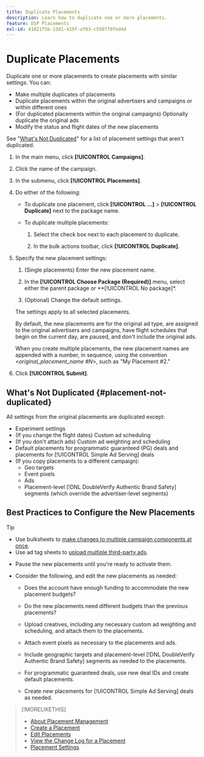 ```yaml
---
title: Duplicate Placements
description: Learn how to duplicate one or more placements.
feature: DSP Placements
exl-id: 41021f5b-13d1-419f-af03-c5507f9fed4d
---
```

# Duplicate Placements

<!-- Some placements don't have this option. Clarify which placement types aren't eligible -- is it PG placements, or all placements using private inventory? And anything else? -->

Duplicate one or more placements to create placements with similar settings. You can:

* Make multiple duplicates of placements
* Duplicate placements within the original advertisers and campaigns or within different ones
* (For duplicated placements within the original campaigns) Optionally duplicate the original ads
* Modify the status and flight dates of the new placements

See "[What's Not Duplicated](#placement-not-duplicated)" for a list of placement settings that aren't duplicated.

1. In the main menu, click **[!UICONTROL Campaigns]**.

1. Click the name of the campaign.

1. In the submenu, click **[!UICONTROL Placements]**.

1. Do either of the following:

    * To duplicate one placement, click  **[!UICONTROL ...]** > **[!UICONTROL Duplicate]** next to the package name.

    * To duplicate multiple placements:

        1. Select the check box next to each placement to duplicate.

        1. In the bulk actions toolbar, click **[!UICONTROL Duplicate]**.

1. Specify the new placement settings:

    1. (Single placements) Enter the new placement name.

    1. In the **[!UICONTROL Choose Package (Required)]** menu, select either the parent package or **[!UICONTROL No package]*.

    1. (Optional) Change the default settings.

    The settings apply to all selected placements.

    By default, the new placements are for the original ad type, are assigned to the original advertisers and campaigns, have flight schedules that begin on the current day, are paused, and don't include the original ads.

    When you create multiple placements, the new placement names are appended with a number, in sequence, using the convention <*original_placement_name #N*>, such as "My Placement #2."

1. Click **[!UICONTROL Submit]**.

## What's Not Duplicated {#placement-not-duplicated}

All settings from the original placements are duplicated except:

* Experiment settings
* (If you change the flight dates) Custom ad scheduling
* (If you don't attach ads) Custom ad weighting and scheduling
* Default placements for programmatic guaranteed (PG) deals and placements for [!UICONTROL Simple Ad Serving] deals
* (If you copy placements to a different campaign):
    * Geo targets
    * Event pixels
    * Ads
    * Placement-level [!DNL DoubleVerify Authentic Brand Safety] segments (which override the advertiser-level segments)

## Best Practices to Configure the New Placements

>[!TIP]
>
>* Use bulksheets to [make changes to multiple campaign components at once](/help/dsp/campaign-management/campaign-components-review-edit.md).
>* Use ad tag sheets to [upload multiple third-party ads](/help/dsp/campaign-management/ads/ad-create-multiple.md). 

* Pause the new placements until you're ready to activate them.

* Consider the following, and edit the new placements as needed:

  * Does the account have enough funding to accommodate the new placement budgets?

  * Do the new placements need different budgets than the previous placements?

  * Upload creatives, including any necessary custom ad weighting and scheduling, and attach them to the placements. 

  * Attach event pixels as necessary to the placements and ads.

  * Include geographic targets and placement-level [!DNL DoubleVerify Authentic Brand Safety] segments as needed to the placements.

  * For programmatic guaranteed deals, use new deal IDs and create default placements.

  * Create new placements for [!UICONTROL Simple Ad Serving] deals as needed.

>[!MORELIKETHIS]
>
>* [About Placement Management](placement-about.md)
>* [Create a Placement](placement-create.md)
>* [Edit Placements](placement-edit.md)
>* [View the Change Log for a Placement](placement-change-log.md)
>* [Placement Settings](placement-settings.md)
